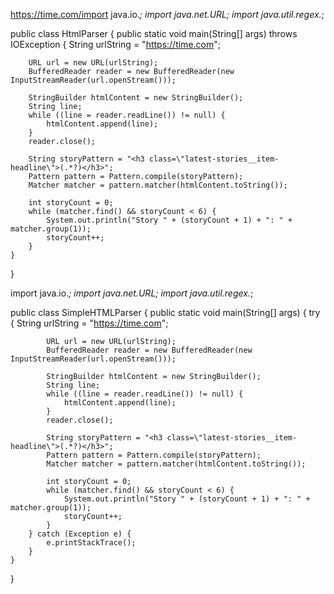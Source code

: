 https://time.com/import java.io.*;
import java.net.URL;
import java.util.regex.*;

public class HtmlParser {
    public static void main(String[] args) throws IOException {
        String urlString = "https://time.com";
        
        URL url = new URL(urlString);
        BufferedReader reader = new BufferedReader(new InputStreamReader(url.openStream()));
        
        StringBuilder htmlContent = new StringBuilder();
        String line;
        while ((line = reader.readLine()) != null) {
            htmlContent.append(line);
        }
        reader.close();
        
        String storyPattern = "<h3 class=\"latest-stories__item-headline\">(.*?)</h3>";
        Pattern pattern = Pattern.compile(storyPattern);
        Matcher matcher = pattern.matcher(htmlContent.toString());
        
        int storyCount = 0;
        while (matcher.find() && storyCount < 6) {
            System.out.println("Story " + (storyCount + 1) + ": " + matcher.group(1));
            storyCount++;
        }
    }
}


import java.io.*;
import java.net.URL;
import java.util.regex.*;

public class SimpleHTMLParser {
    public static void main(String[] args) {
        try {
            String urlString = "https://time.com";
            
            URL url = new URL(urlString);
            BufferedReader reader = new BufferedReader(new InputStreamReader(url.openStream()));
            
            StringBuilder htmlContent = new StringBuilder();
            String line;
            while ((line = reader.readLine()) != null) {
                htmlContent.append(line);
            }
            reader.close();
            
            String storyPattern = "<h3 class=\"latest-stories__item-headline\">(.*?)</h3>";
            Pattern pattern = Pattern.compile(storyPattern);
            Matcher matcher = pattern.matcher(htmlContent.toString());
            
            int storyCount = 0;
            while (matcher.find() && storyCount < 6) {
                System.out.println("Story " + (storyCount + 1) + ": " + matcher.group(1));
                storyCount++;
            }
        } catch (Exception e) {
            e.printStackTrace();
        }
    }
}
